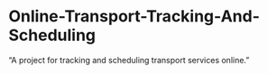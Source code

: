 # Online-Transport-Tracking-And-Scheduling
“A project for tracking and scheduling transport services online.”
